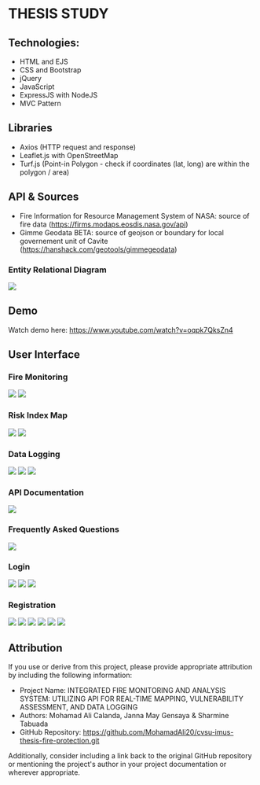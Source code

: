 # THESIS STUDY

## Technologies:
- HTML and EJS
- CSS and Bootstrap
- jQuery
- JavaScript
- ExpressJS with NodeJS
- MVC Pattern

## Libraries
- Axios (HTTP request and response)
- Leaflet.js with OpenStreetMap
- Turf.js (Point-in Polygon - check if coordinates (lat, long) are within the polygon / area)

## API & Sources
-  Fire Information for Resource Management System of NASA: source of fire data
(https://firms.modaps.eosdis.nasa.gov/api)
- Gimme Geodata BETA: source of geojson or boundary for local governement unit of Cavite
(https://hanshack.com/geotools/gimmegeodata)

### Entity Relational Diagram
<img src="https://drive.google.com/uc?id=17Tip9SbmfEGm04nnrsw-tF0ZWnX0LS6X">

## Demo
Watch demo here: https://www.youtube.com/watch?v=oqpk7QksZn4

## User Interface
### Fire Monitoring
<img src="https://drive.google.com/uc?id=1bjOm_xTT9A--sk3I2tuEwjrtlZlUywOb">
<img src="https://drive.google.com/uc?id=1ZmiJ3uTm0iISfxNVm4DDXFcnpK8ybAWj">

### Risk Index Map
<img src="https://drive.google.com/uc?id=18MZl6LOj7vryUhfza9F-Lf-LyXrFQqUe">
<img src="https://drive.google.com/uc?id=1uNY9bKAKfzStnMMFGAoGQZmRZrMTxJv1">

### Data Logging
<img src="https://drive.google.com/uc?id=12c_hPONEK9hkX-CSyLXmP6jEcIGcy_B2">
<img src="https://drive.google.com/uc?id=1s-SYj7uiaP33Hnx4VxJCSykR8TeMn59L">
<img src="https://drive.google.com/uc?id=16AIryR1JNw-mFZB9t0UfNii6eJQn3LS2">

### API Documentation
<img src="https://drive.google.com/uc?id=1UHkfLg1egfymmFjcVJ-p8zgtD1w03GGb">

### Frequently Asked Questions
<img src="https://drive.google.com/uc?id=1iHa_b2zrFppmTQz-rcbytIjh5TUiDdkX">

### Login
<img src="https://drive.google.com/uc?id=1WvnbMnTCB3eIWoxV8d9p8hE79yi_8ki7">
<img src="https://drive.google.com/uc?id=1IccD9YPwe6-HymIldayY_Y60fwuCJMOd">
<img src="https://drive.google.com/uc?id=1oEIheVnpGv21BiXAwKzUrzHFA89zr3DI">

### Registration
<img src="https://drive.google.com/uc?id=1jo5wAldZFcuUWNCUC6-Yqcy4bAzjc-SS">
<img src="https://drive.google.com/uc?id=1a_IAyL9WIUDjWggyVjryGF3ouJY0yzMd">
<img src="https://drive.google.com/uc?id=1Ak1c21feFcO-fsssYCpcK_yYbVOxglnB">
<img src="https://drive.google.com/uc?id=1dQ3UwyAzM30SGg1BK-t58_zOP8yl9641">
<img src="https://drive.google.com/uc?id=1fzELbXI6-NOsOUzGBW9sB3M4jj0SYxJz">
<img src="https://drive.google.com/uc?id=1PrlyI0tTXjDGSGaORk0QRaWWpKzyFP-J">

## Attribution

If you use or derive from this project, please provide appropriate attribution by including the following information:

- Project Name: INTEGRATED FIRE MONITORING AND ANALYSIS SYSTEM: UTILIZING API FOR REAL-TIME MAPPING, VULNERABILITY ASSESSMENT, AND DATA LOGGING 
- Authors: Mohamad Ali Calanda, Janna May Gensaya & Sharmine Tabuada
- GitHub Repository: https://github.com/MohamadAli20/cvsu-imus-thesis-fire-protection.git

Additionally, consider including a link back to the original GitHub repository or mentioning the project's author in your project documentation or wherever appropriate.




